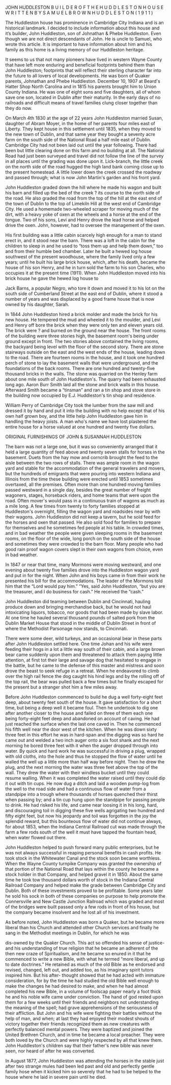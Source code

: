 
JOHN HUDDLESTON
B U I L D E R O F T H E H U D D L E S T O N H O U S E
W R I T T E N B Y S A M U E L B R O W N H U D D L E S T O N ( 1 9 1 1 )



The Huddleston house has prominence in Cambridge City Indiana and is an historical landmark. I decided to include information about this house and it’s builder, John Huddleston, son of Johnathan & Phebe Huddleston. Even though we are not direct descendants of John. He is uncle to Samuel, who wrote this article.	It is important to have information about him and his family as this home is a living memory of our Huddleston heritage.

It seems to us that not many pioneers have lived in western Wayne County that have left more enduring and beneficial footprints behind them than John Huddleston; footprints that will reflect their sterling character far into the future to all lovers of local developments. He was born of Quaker parents, Johnathan and Phebe Huddleston. December 10, 1907 at Beard's Hatter Shop North Carolina and in 1815 his parents brought him to Union County Indiana. He was one of eight sons and five daughters, all of whom save one son, located in Dublin after their maturity. In the
early days of no railroads and difficult means of travel families clung closer together than they do now.

On March 4th 1830 at the age of 22 years John Huddleston married Susan, daughter of Abram Moyer, in the home of her parents four miles east of Liberty. They kept house in this settlement until 1835, when they moved to the new town of Dublin, and that same year they bought a seventy acre farm on the south side of the National Road a half mile east of Dublin. Cambridge City had not been laid out until the year following.
There had been but little clearing done on this farm and no building at all. The National Road had just been surveyed and travel did not follow the line of the survey in all places until the grading was done upon it.
Lick-branch, the little creek on the north side of the road hugged the high land bank coming close up to the present homestead. A little lower down the creek crossed the roadway and passed through; what is now John
Martin's garden and his front yard.

John Huddleston graded down the hill where he made his wagon and built his barn and filled up the bed of the creek ? its course to the north side of the road. He also graded the road from the top of the hill at the east end of the town of Dublin to the top of Limekiln Hill at the west end of Cambridge City. He used a homemade two-wheeled scraper for moving much of the dirt, with a heavy yoke of oxen at the wheels and a horse at the end of the tongue. Two of his sons, Levi and Henry drove the lead horse and helped drive the oxen. John, however, had to oversee the management of the oxen.

His first building was a little cabin scarcely high enough for a man to stand erect in, and it stood near the barn. There was a loft in the cabin for the children to sleep in and he used to “toss them up and help them down,” too and from their humble bed chamber. Later he built a hewed log house southwest of the present woodhouse, where the family lived only a few years; until he built his large brick house, which, after his death, became the house of his son Henry, and he in turn sold the farm to his son Charles, who occupies it at the present time (1911). When John Huddleston moved into his brick house he gave the hewed log house to
 
Jack Barns, a popular Negro, who tore it down and moved it to his lot on the south side of Cumberland Street at the east end of Dublin, where it stood a number of years and was displaced by a good frame house that is now owned by his daughter, Sarah.

In 1844 John Huddleston hired a brick molder and made the brick for his new house. He tempered the mud and wheeled it to the moulder, and Levi and Henry off bore the brick when they were only ten and eleven years old.	The brick were ? and burned on the ground near the house. The front rooms of the building were three stories high, the basement room's being under ground except in front. The two stories above contained the living rooms, the backyard being level with the floor of the second story. There are stone stairways outside on the east and the west ends of the house, leading down to the road. There are fourteen rooms in the house, and it took one hundred perch of stone to lay the basement walls that were underground, and the foundations of the back rooms. There are one hundred and twenty-five thousand bricks in the walls. The stone was quarried on the Henley farm about one mile south of John Huddleston's. The quarry had been exhausted long ago. Aaron Burr Smith laid all the stone and brick walls in this house. Afterward Smith became a “tinsman” and ran a tin shop and stove store in the building now occupied by E.J. Huddleston's tin shop and residence.


William Perry of Cambridge City took the lumber from the saw mill and dressed it by hand and put it into the building with no help except that of his own half grown boy, and the little help John Huddleston gave him in handling the heavy joists. A man who's name we have lost plastered the entire house for a horse valued at one hundred and twenty five dollars.

 







ORIGINAL FURNISHINGS OF JOHN & SUSANNAH HUDDLESTON
 
The barn was not a large one, but it was so conveniently arranged that it held a large quantity of feed above and twenty seven stalls for horses in the basement. Duets from the hay mow and corncrib brought the feed to the aisle between the two rows of stalls. There was ample room in the wagon yard and stable for the accommodation of the general travelers and movers, but the hundreds of emigrants that were pouring into western Indiana and Illinois from the time these building were erected until 1853 sometimes overtaxed, all the premises. Often more than one hundred moving families passed westward in a single day, besides the great number of freight wagoners, stages, horseback riders, and home teams that were upon the road.	Often mover's would pass in a continuous train of wagons as much as a mile long. A few times from twenty to forty families stopped at Huddleston's overnight, filling the wagon yard and roadsides near by with their wagons. John
Huddleston did not keep a tavern, but he sold feed for the horses and oxen that passed. He also sold food for families to prepare for themselves and he sometimes fed people at his table. In crowded times, and in bad weather the people were given sleeping rooms in the basement rooms, on the floor of the wide, long porch on the south side of the house and sometimes they were crowded to the barn floor. Many people who had good rain proof wagon covers slept in their own wagons from choice, even in bad weather.

In 1847 or near that time, many Mormons were moving westward, and one evening about twenty five families drove into the Huddleston wagon yard and put in for the night. When John and his boys came in from their work he presented his bill for the accommodations. The leader of the Mormons told him that the “Lord would pay him.” “Yes, said John Huddleston, “but you are the treasurer, and I do business for cash.” He received the “cash.”

John Huddleston did teaming between Dublin and Cincinnati, hauling produce down and bringing merchandise back, but he would not haul intoxicating liquors, tobacco, nor goods that had been made by slave labor.	At one time he hauled several thousand pounds of salted pork from the Dublin Market House that stood in the middle of Dublin Street in front of where the Methodist Parsonage now stands, to Cincinnati.
 
There were some deer, wild turkeys, and an occasional bear in these parts after John Huddleston settled here. One time Johan and his wife were feeding their hogs in a lot a little way south of their cabin, and a large brown bear came suddenly upon them and threatened to attack them paying little attention, at first tot their large and savage dog that hesitated to engage in the battle, but he came to the defense of this master and mistress and soon drove the beast to seek refuge in a retreat. When he endeavored to climb over the high rail fence the dog caught his hind legs and by the rolling off of the top rail, the bear was pulled back a few times but he finally escaped for the present but a stranger shot him a few miles away.

Before John Huddleston commenced to build he dug a well forty-eight feet deep, about twenty feet south of the house. It gave satisfaction for a short time, but being a deep well it became foul. Then he undertook to dig one after another closer to the house and failed on three of them each one being forty-eight feet deep and abandoned on account of caving. He had just reached the surface when the last one caved in. Then he commenced his fifth well near the door west of the kitchen. When he was down sixty three feet in this effort he was in hard-span and the digging was so hard he came out and welded a two inch auger onto a six foot shank and the next morning he bored three feet with it when the auger dropped through into water. By quick and hard work he was successful in driving a plug, wrapped with old cloths, into the hole and thus he stopped the flow of water until he walled the well up a little more than half way before night. Then he drew the plug, and the next morning the water was three feet above the top of the wall. They drew the water with their windless bucket until they could resume walling. When it was completed the water raised until they could dip it out with tin cups. He now dug a ditch and laid a wooden pump-log from the well to the road side and had a continuous flow of water from a standpipe into a trough where thousands of horses quenched their thirst when passing by; and a tin cup hung upon the standpipe for passing people to drink. He had risked his life, and came near loosing it in his long, hard, and discouraging toil in digging these five wells agrigating two hundred and fifty eight feet, but now his jeopardy and toil was forgotten in the joy the splendid reward, but this bounteous flow of water did not continue always, for about 1853, when the Indiana Central Railroad cut was made through the farm a few rods south of the well it must have tapped the fountain head, when water flowed out there.

John Huddleston helped to push forward many public enterprises, but he was not always successful in reaping personal benefits in cash profits. He took stock in the Whitewater Canal and the stock soon became worthless. When the Wayne County turnpike Company was granted the ownership of that portion of the National Road that lays within the county he became a stock holder in that Company, and helped gravel it in 1850. About the same time he took tow thousand dollars worth of stock in the Indiana Central Railroad Company and
helped make the grade between Cambridge City and Dublin. Both of these investments proved to be profitable. Some years later he sold his sock in both of these companies on purpose to help promote the Connersville and New Castle Junction Railroad which was graded and most of the bridges were built passed only a few rods in front of his house, but the company became insolvent and he lost all of his investment.

As before noted, John Huddleston was born a Quaker, but he became more liberal than his Church and attended other Church services and finally he sang in the Methodist meetings in Dublin, for which he was
 
dis-owned by the Quaker Church. This act so offended his sense of justice- and his understanding of true religion that he became an adherent of the then new craze of Spiritualism, and he became so enured in it that he commenced to write a new Bible, with what he termed “more liberal, and up to date doctrines.” He retained as much of the old Bible as he endorsed and revised, changed, left out, and added too, as his imaginary spirit tutors inspired him. But his after- thought showed that he had acted with immature consideration, for by the time he had studied the old Bible well enough to make the changes he had desired to make, and when he had almost completed his new Bible, in a volume of foolscap paper nearly a foot thick he and his noble wife came under conviction. The hand of god rested upon them for a few weeks until their friends and neighbors not understanding the meaning of the spell; had grave apprehensions of the seriousness of their affliction. But John and his wife were fighting their battles without the help of man, and when; at last they had enjoyed their modest shouts of victory together their friends recognized them as new creatures with perfectly balanced mental powers. They were baptized and joined the United Brethren Church, and in time he became a local preacher. They were both loved by the Church and were highly respected by all that knew them. John Huddleston's children say that their father's new bible was never seen, nor heard of after he was converted.

In August 1877, John Huddleston was attending the horses in the stable just after two strange mules had been led past and old and perfectly gentle family hose when it kicked him so severely that he had to be helped to the house where he laid in severe pain until he died.